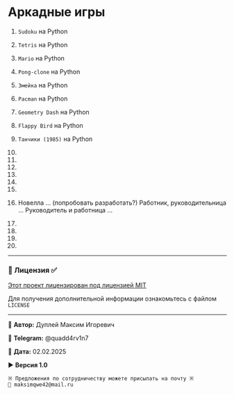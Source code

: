 # Аркадные игры

1. `Sudoku` на Python
2. `Tetris` на Python
3. `Mario` на Python
4. `Pong-clone` на Python
5. `Змейка` на Python
6. `Pacman` на Python
7. `Geometry Dash` на Python
8. `Flappy Bird` на Python
9. `Танчики (1985)` на Python
10. 
11. 
12. 
13. 
14. 
15. 

1. Новелла ... (попробовать разработать?)
   Работник, руководительница ...
   Руководитель и работница ...
2. 
3. 
4. 
5. 

---

### 📄 Лицензия ✅

[Этот проект лицензирован под лицензией MIT](LICENCE)

Для получения дополнительной информации ознакомьтесь с файлом `LICENSE`

---

💼 **Автор:** Дуплей Максим Игоревич

📲 **Telegram:** @quadd4rv1n7

📅 **Дата:** 02.02.2025

▶️ **Версия 1.0**

```
※ Предложения по сотрудничеству можете присылать на почту ※
📧 maksimqwe42@mail.ru
```
